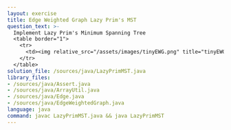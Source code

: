 ```yaml
---
layout: exercise
title: Edge Weighted Graph Lazy Prim's MST
question_text: >-
  Implement Lazy Prim's Minimum Spanning Tree
  <table border="1">
    <tr>
      <td><img relative_src="/assets/images/tinyEWG.png" title="tinyEWG"></td>
    </tr>
  </table>
solution_file: /sources/java/LazyPrimMST.java
library_files:
- /sources/java/Assert.java
- /sources/java/ArrayUtil.java
- /sources/java/Edge.java
- /sources/java/EdgeWeightedGraph.java
language: java
command: javac LazyPrimMST.java && java LazyPrimMST
---
```

